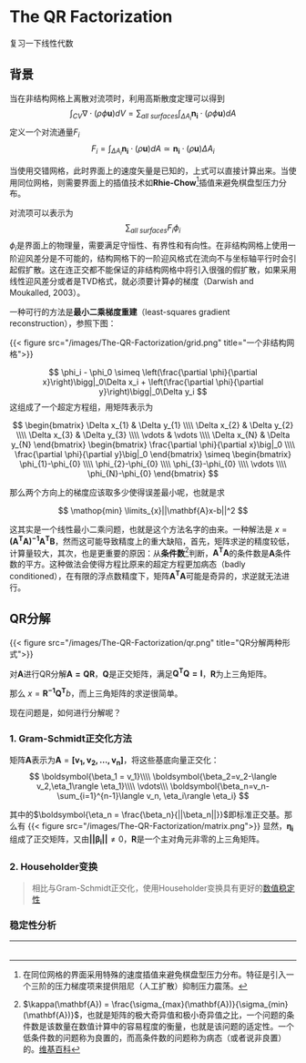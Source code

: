 # The QR Factorization


复习一下线性代数

<!--more-->

## 背景

当在非结构网格上离散对流项时，利用高斯散度定理可以得到
$$
\int_{CV}\nabla \cdot (\rho \phi \mathbf{u})dV = \sum_{all\ surfaces}\int_{\Delta A_i}\mathbf{n_i}\cdot (\rho \phi \mathbf{u})dA
$$
定义一个对流通量$F_i$
$$
F_i = \int_{\Delta A_i}\mathbf{n_i}\cdot (\rho \mathbf{u})dA \simeq \mathbf{n_i}\cdot(\rho \mathbf{u})\Delta A_i
$$


当使用交错网格，此时界面上的速度矢量是已知的，上式可以直接计算出来。当使用同位网格，则需要界面上的插值技术如**Rhie-Chow**[^1]插值来避免棋盘型压力分布。

对流项可以表示为
$$
\sum_{all\ surfaces}F_i \phi_i
$$
$\phi_i$是界面上的物理量，需要满足守恒性、有界性和有向性。在非结构网格上使用一阶迎风差分是不可能的，结构网格下的一阶迎风格式在流向不与坐标轴平行时会引起假扩散。这在连正交都不能保证的非结构网格中将引入很强的假扩散，如果采用线性迎风差分或者是TVD格式，就必须要计算$\phi$的梯度（Darwish and Moukalled, 2003）。

一种可行的方法是**最小二乘梯度重建**（least-squares gradient reconstruction），参照下图：

{{< figure src="/images/The-QR-Factorization/grid.png" title="一个非结构网格">}}

$$
\phi_i - \phi_0 \simeq \left(\frac{\partial \phi}{\partial x}\right)\bigg|_0\Delta x_i + \left(\frac{\partial \phi}{\partial y}\right)\bigg|_0\Delta y_i
$$
这组成了一个超定方程组，用矩阵表示为

$$
\begin{bmatrix} \Delta x_{1} & \Delta y_{1} \\\\ \Delta x_{2} & \Delta y_{2} \\\\ \Delta x_{3} & \Delta y_{3} \\\\ \vdots & \vdots \\\\ \Delta x_{N} & \Delta y_{N} \end{bmatrix}
\begin{bmatrix} \frac{\partial \phi}{\partial x}\big|_0 \\\\ \frac{\partial \phi}{\partial y}\big|_0 \end{bmatrix} \simeq
\begin{bmatrix} \phi_{1}-\phi_{0} \\\\ \phi_{2}-\phi_{0} \\\\ \phi_{3}-\phi_{0} \\\\ \vdots \\\\ \phi_{N}-\phi_{0} \end{bmatrix}
$$

那么两个方向上的梯度应该取多少使得误差最小呢，也就是求 

$$
\mathop{min} \limits_{x}||\mathbf{A}x-b||^2
$$

 这其实是一个线性最小二乘问题，也就是这个方法名字的由来。一种解法是 $x = \mathbf{(A^{T}A)^{-1}A^TB}$，然而这可能导致精度上的重大缺陷，首先，矩阵求逆的精度较低，计算量较大，其次，也是更重要的原因：从**条件数**[^2]判断，$\mathbf{A^TA}$的条件数是$\mathbf{A}$条件数的平方。这种做法会使得方程比原来的超定方程更加病态（badly conditioned），在有限的浮点数精度下，矩阵$\mathbf{A^TA}$可能是奇异的，求逆就无法进行。

## QR分解

{{< figure src="/images/The-QR-Factorization/qr.png" title="QR分解两种形式">}}

对$\mathbf{A}$进行QR分解$\mathbf{A = QR}$，$\mathbf{Q}$是正交矩阵，满足$\mathbf{Q^TQ =I}$，$\mathbf{R}$为上三角矩阵。

那么 $x = \mathbf{R^{-1}Q^T}b$，而上三角矩阵的求逆很简单。

现在问题是，如何进行分解呢？

### 1. Gram-Schmidt正交化方法

矩阵$\mathbf{A}$表示为$\mathbf{A} = \boldsymbol{[v_1, v_2,...,v_n]}$，将这些基底向量正交化：
$$
\boldsymbol{\beta_1 = v_1}\\\\ \boldsymbol{\beta_2=v_2-\langle v_2,\eta_1\rangle \eta_1}\\\\ \vdots\\\ \boldsymbol{\beta_n=v_n-\sum_{i=1}^{n-1}\langle v_n, \eta_i\rangle \eta_i}
$$

其中的$\boldsymbol{\eta_n = \frac{\beta_n}{||\beta_n||}}$即标准正交基。那么有
{{< figure src="/images/The-QR-Factorization/matrix.png">}}
显然，$\boldsymbol{\eta_i}$组成了正交矩阵，又由$\boldsymbol{||\beta_i||}\neq 0$，$\mathbf{R}$是一个主对角元非零的上三角矩阵。

### 2. Householder变换

> 相比与Gram-Schmidt正交化，使用Householder变换具有更好的[数值稳定性](https://zh.wikipedia.org/wiki/数值稳定性)






### 稳定性分析

---
[^1]: 在同位网格的界面采用特殊的速度插值来避免棋盘型压力分布。特征是引入一个三阶的压力梯度项来提供阻尼（人工扩散）抑制压力震荡。
[^2]: $\kappa(\mathbf{A}) = \frac{\sigma_{max}(\mathbf{A})}{\sigma_{min}(\mathbf{A})}$，也就是矩阵的极大奇异值和极小奇异值之比，一个问题的条件数是该数量在数值计算中的容易程度的衡量，也就是该问题的适定性。一个低条件数的问题称为良置的，而高条件数的问题称为病态（或者说非良置）的。[维基百科](https://zh.wikipedia.org/wiki/%E6%9D%A1%E4%BB%B6%E6%95%B0)

###### 
